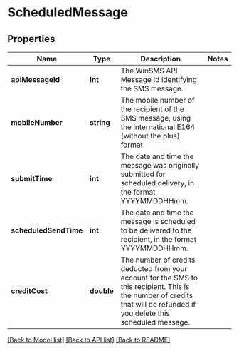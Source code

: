 # ScheduledMessage

## Properties
Name | Type | Description | Notes
------------ | ------------- | ------------- | -------------
**apiMessageId** | **int** | The WinSMS API Message Id identifying the SMS message. | 
**mobileNumber** | **string** | The mobile number of the recipient of the SMS message, using the international E164 (without the plus) format | 
**submitTime** | **int** | The date and time the message was originally submitted for scheduled delivery, in the format YYYYMMDDHHmm. | 
**scheduledSendTime** | **int** | The date and time the message is scheduled to be delivered to the recipient, in the format YYYYMMDDHHmm. | 
**creditCost** | **double** | The number of credits deducted from your account for the SMS to this recipient.  This is the number of credits that will be refunded if you delete this scheduled message. | 

[[Back to Model list]](../README.md#documentation-for-models) [[Back to API list]](../README.md#documentation-for-api-endpoints) [[Back to README]](../README.md)



